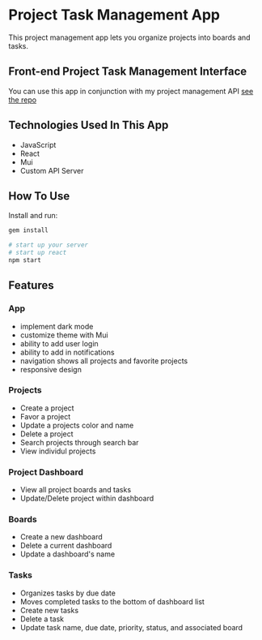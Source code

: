 # Project Task Management App

This project management app lets you organize projects into boards and tasks.

## Front-end Project Task Management Interface

You can use this app in conjunction with my project management API [see the repo](https://github.com/christine-contreras/project-task-management-api)

## Technologies Used In This App

- JavaScript
- React
- Mui
- Custom API Server

## How To Use

Install and run:

```sh
gem install

# start up your server
# start up react
npm start

```

## Features

### App

- implement dark mode
- customize theme with Mui
- ability to add user login
- ability to add in notifications
- navigation shows all projects and favorite projects
- responsive design

### Projects

- Create a project
- Favor a project
- Update a projects color and name
- Delete a project
- Search projects through search bar
- View individul projects

### Project Dashboard

- View all project boards and tasks
- Update/Delete project within dashboard

### Boards

- Create a new dashboard
- Delete a current dashboard
- Update a dashboard's name

### Tasks

- Organizes tasks by due date
- Moves completed tasks to the bottom of dashboard list
- Create new tasks
- Delete a task
- Update task name, due date, priority, status, and associated board
